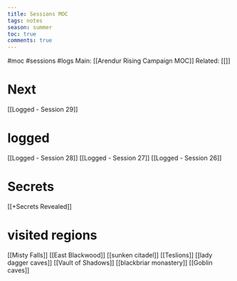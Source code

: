 ---title: Sessions MOCtags: notesseason: summertoc: truecomments: true---
#moc #sessions #logs
Main: [[Arendur Rising Campaign MOC]]
Related: [[]]

# Next
[[Logged - Session 29]]

# logged
[[Logged -  Session 28]]
[[Logged - Session 27]]
[[Logged - Session 26]]

# Secrets
[[+Secrets Revealed]]

# visited regions
[[Misty Falls]]
[[East Blackwood]]
[[sunken citadel]]
[[Teslions]]
[[lady dagger caves]]
[[Vault of Shadows]]
[[blackbriar monastery]]
[[Goblin caves]]
